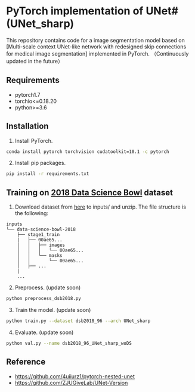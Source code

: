# PyTorch implementation of UNet# (UNet_sharp) 

This repository contains code for a image segmentation model based on [Multi-scale context UNet-like network with redesigned skip connections for medical image segmentation] implemented in PyTorch. （Continuously updated in the future）

## Requirements
- pytorch1.7
- torchio<=0.18.20
- python>=3.6

## Installation
1. Install PyTorch.
```sh
conda install pytorch torchvision cudatoolkit=10.1 -c pytorch
```
2. Install pip packages.
```sh
pip install -r requirements.txt
```

## Training on [2018 Data Science Bowl](https://www.kaggle.com/c/data-science-bowl-2018) dataset
1. Download dataset from [here](https://www.kaggle.com/c/data-science-bowl-2018/data) to inputs/ and unzip. The file structure is the following:
```
inputs
└── data-science-bowl-2018
    ├── stage1_train
    |   ├── 00ae65...
    │   │   ├── images
    │   │   │   └── 00ae65...
    │   │   └── masks
    │   │       └── 00ae65...            
    │   ├── ...
    |
    ...
```
2. Preprocess. (update soon)
```sh
python preprocess_dsb2018.py
```
3. Train the model. (update soon)
```sh
python train.py --dataset dsb2018_96 --arch UNet_sharp
```
4. Evaluate. (update soon)
```sh
python val.py --name dsb2018_96_UNet_sharp_woDS
```

## Reference
- https://github.com/4uiiurz1/pytorch-nested-unet
- https://github.com/ZJUGiveLab/UNet-Version
